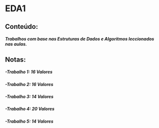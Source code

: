 # EDA1
## Conteúdo:
##### Trabalhos com base nas Estruturas de Dados e Algoritmos leccionados nas aulas.

## Notas:
##### -Trabalho 1: 16 Valores
##### -Trabalho 2: 16 Valores
##### -Trabalho 3: 14 Valores
##### -Trabalho 4: 20 Valores
##### -Trabalho 5: 14 Valores
